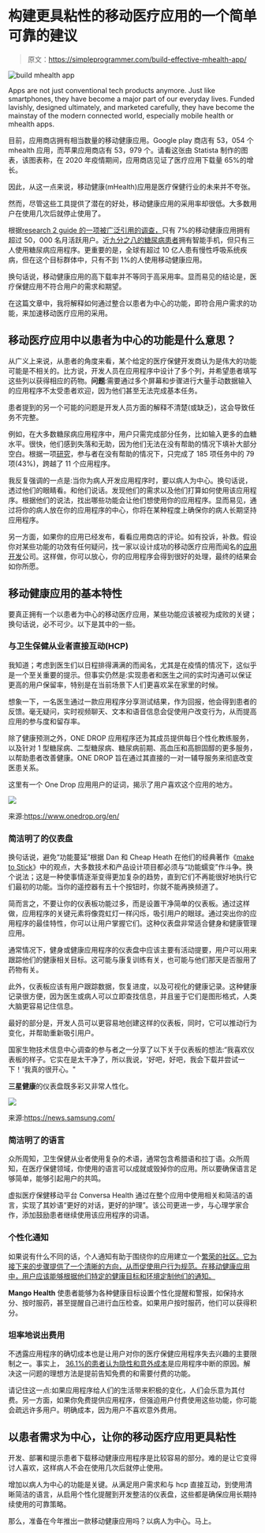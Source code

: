 # 构建更具粘性的移动医疗应用的一个简单可靠的建议

> 原文：<https://simpleprogrammer.com/build-effective-mhealth-app/>

![build mhealth app](img/37c1d0c6f3b58a7dcb85433bff53052e.png)

Apps are not just conventional tech products anymore. Just like smartphones, they have become a major part of our everyday lives. Funded lavishly, designed ultimately, and marketed carefully, they have become the mainstay of the modern connected world, especially mobile health or mhealth apps.

目前，应用商店拥有相当数量的移动健康应用。Google play 商店有 53，054 个 mhealth 应用，而苹果应用商店有 53，979 个。请看这张由 Statista 制作的图表，该图表称，在 2020 年疫情期间，应用商店见证了医疗应用下载量 65%的增长。

因此，从这一点来说，移动健康(mHealth)应用是医疗保健行业的未来并不夸张。

然而，尽管这些工具提供了潜在的好处，移动健康应用的采用率却很低。大多数用户在使用几次后就停止使用了。

根据[research 2 guide 的一项被广泛引用的调查，](https://r2guidance.medium.com/only-7-of-mhealth-apps-have-more-than-50-000-monthly-active-users-best-mhealth-user-retention-9c839cc5d144#:~:text=for%20this%20story.-,Only%207%20%25%20of%20mHealth%20apps%20have%20more%20than%2050%2C000%20monthly,Best%20mHea)只有 7%的移动健康应用拥有超过 50，000 名月活跃用户。近[九分之八的糖尿病患者](https://pubmed.ncbi.nlm.nih.gov/28970445/)拥有智能手机，但只有三人使用糖尿病应用程序。更重要的是，全球有超过 10 亿人患有慢性呼吸系统疾病，但在这个目标群体中，只有不到 1%的人使用移动健康应用。

换句话说，移动健康应用的高下载率并不等同于高采用率。显而易见的结论是，医疗保健应用不符合用户的需求和期望。

在这篇文章中，我将解释如何通过整合以患者为中心的功能，即符合用户需求的功能，来加速移动医疗应用的采用。

## 移动医疗应用中以患者为中心的功能是什么意思？

从广义上来说，从患者的角度来看，某个给定的医疗保健开发商认为是伟大的功能可能是不相关的。比方说，开发人员在应用程序中设计了多个列，并希望患者填写这些列以获得相应的药物。**问题**:需要通过多个屏幕和步骤进行大量手动数据输入的应用程序不太受患者欢迎，因为他们甚至无法完成基本任务。

患者提到的另一个可能的问题是开发人员方面的解释不清楚(或缺乏)，这会导致任务不完整。

例如，在大多数糖尿病应用程序中，用户只需完成部分任务，比如输入更多的血糖水平。很快，他们感到失落和无助，因为他们无法在没有帮助的情况下填补大部分空白。根据一项[研究](https://www.commonwealthfund.org/publications/journal-article/2016/jul/usability-commercially-available-mobile-applications-diverse?redirect_source=/publications/in-the-literature/2016/jul/usability-mobile-apps)，参与者在没有帮助的情况下，只完成了 185 项任务中的 79 项(43%)，跨越了 11 个应用程序。

我反复强调的一点是:当你为病人开发应用程序时，要以病人为中心。换句话说，透过他们的眼睛看。和他们说话。发现他们的需求以及他们打算如何使用该应用程序。根据他们的说法，找出哪些功能会让他们想使用你的应用程序。显而易见，通过将你的病人放在你的应用程序的中心，你将在某种程度上确保你的病人长期坚持应用程序。

另一方面，如果你的应用已经发布，看看应用商店的评论。如有投诉，补救。假设你对某些功能的功效有任何疑问，找一家以设计成功的移动医疗应用而闻名的[应用开发](https://www.goodfirms.co/directory/country/app-development/us)公司。这样做，你可以放心，你的应用程序会得到很好的处理，最终的结果会如你所愿。

## 移动健康应用的基本特性

要真正拥有一个以患者为中心的移动医疗应用，某些功能应该被视为成败的关键；换句话说，必不可少。以下是其中的一些。

### 与卫生保健从业者直接互动(HCP)

我知道；考虑到医生们以日程排得满满的而闻名，尤其是在疫情的情况下，这似乎是一个至关重要的提示。但事实仍然是:实现患者和医生之间的实时沟通可以保证更高的用户保留率，特别是在当前场景下人们更喜欢呆在家里的时候。

想象一下，一名医生通过一款应用程序分享测试结果，作为回报，他会得到患者的反馈。毫无疑问，实时视频聊天、文本和语音信息会促使用户改变行为，从而提高应用的参与度和留存率。

除了健康预测之外，ONE DROP 应用程序还为其成员提供每日个性化教练服务，以及针对 1 型糖尿病、二型糖尿病、糖尿病前期、高血压和高胆固醇的更多服务，以帮助患者改善健康。ONE DROP 旨在通过其直接的一对一辅导服务来彻底改变医患关系。

这里有一个 One Drop 应用用户的证词，揭示了用户喜欢这个应用的地方。

![](img/791aac0628edc2d332a971a95e8648cb.png)

来源:https://www.onedrop.org/en/

### 简洁明了的仪表盘

换句话说，避免“功能蔓延”根据 Dan 和 Cheap Heath 在他们的经典著作《[make to Stick](https://www.amazon.com/dp/1400064287/makithecompsi-20)》中的观点，大多数技术和产品设计项目都必须与“功能蠕变”作斗争。换个说法；这是一种使事情逐渐变得更加复杂的趋势，直到它们不再能很好地执行它们最初的功能。当你的遥控器有五十个按钮时，你就不能再换频道了。

简而言之，不要让你的仪表板功能过多，而是设置干净简单的仪表板。通过这样做，应用程序的关键元素将像霓虹灯一样闪烁，吸引用户的眼球。通过突出你的应用程序的最佳特性，你可以让用户掌握它们。这种仪表盘非常适合健身和健康管理应用。

通常情况下，健身或健康应用程序的仪表盘中应该主要有活动提要，用户可以用来跟踪他们的健康相关目标。这可能与康复训练有关，也可能与他们那天是否服用了药物有关。

此外，仪表板应该有用户跟踪数据，恢复进度，以及可视化的健康记录。这种健康记录很方便，因为医生或病人可以立即查找信息，并且鉴于它们是图形格式，人类大脑更容易记住信息。

最好的部分是，开发人员可以更容易地创建这样的仪表板，同时，它可以推动行为变化，并帮助重新吸引用户。

国家生物技术信息中心调查的参与者之一分享了以下关于仪表板的想法:“我喜欢仪表板的样子。它实在是太干净了，所以我说，'好吧，好吧，我会下载并尝试一下！'我真的很开心。"

**三星健康**的仪表盘既多彩又非常人性化。

![](img/b27dec02021fba5678fa6cfb67cedf85.png)

来源:https://news.samsung.com/

### 简洁明了的语言

众所周知，卫生保健从业者使用复杂的术语，通常包含希腊语和拉丁语。众所周知，在医疗保健领域，你使用的语言可以成就或毁掉你的应用。所以要确保语言足够简单，能够引起用户的共鸣。

虚拟医疗保健移动平台 Conversa Health 通过在整个应用中使用相关和简洁的语言，实现了其妙语“更好的对话，更好的护理”。该公司更进一步，与心理学家合作，添加鼓励患者继续使用该应用程序的词语。

### 个性化通知

如果说有什么不同的话，个人通知有助于围绕你的应用建立一个[繁荣的社区。它为接下来的步骤提供了一个清晰的方向，从而促使用户行为规范。在移动健康应用中，用户应该能够根据他们特定的健康目标和环境定制他们的通知。](https://simpleprogrammer.com/building-community-around-mobile-app/)

**Mango Health** 使患者能够为各种健康目标设置个性化提醒和警报，如保持水分、按时服药，甚至提醒自己进行血压检查。如果用户按时服药，他们可以获得积分。

### 坦率地说出费用

不透露应用程序的确切成本也是让用户对你的医疗保健应用程序失去兴趣的主要限制之一。事实上， [36.1%的患者认为隐性和意外成本](https://www.ncbi.nlm.nih.gov/pmc/articles/PMC4704953/)是应用程序中断的原因。解决这一问题的理想方法是提前告知免费的和需要付费的功能。

请记住这一点:如果应用程序给人们的生活带来积极的变化，人们会乐意为其付费。另一方面，如果你免费提供应用程序，但强迫用户付费使用这些功能，你可能会疏远许多用户。明确成本，因为用户不喜欢意外费用。

## 以患者需求为中心，让你的移动医疗应用更具粘性

开发、部署和提示患者下载移动健康应用程序是比较容易的部分。难的是让它变得讨人喜欢，这样病人不会在使用几次后就停止使用。

增加以病人为中心的功能是关键。从满足用户需求和与 hcp 直接互动，到使用清晰简洁的语言，从启用个性化提醒到开发整洁的仪表盘，这些都是确保应用长期持续使用的可靠策略。

那么，准备在今年推出一款移动健康应用吗？以病人为中心。马上。